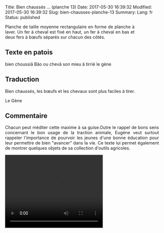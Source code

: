 Title: Bien chaussés ... (planche 13)
Date: 2017-05-30 16:39:32
Modified: 2017-05-30 16:39:32
Slug: bien-chausses-planche-13
Summary: 
Lang: fr
Status: published


<figure class="image-block" style="float: right;">
  <img alt="" src="{static}/images/planche_13.png">
  <figcaption style="max-width: 273px"></figcaption>
</figure>
<p style="text-align:justify;">Planche de taille moyenne rectangulaire en forme de planche à laver. Un fer à cheval est fixé en haut, un fer à cheval en bas et deux fers à bœufs séparés sur chacun des côtés.</p>

## Texte en patois
bien choussiâ Bâo ou chevâ son mieu â tirrié              le gène


## Traduction
Bien chaussés, les bœufs et les chevaux sont plus faciles à tirer.

Le Gène

## Commentaire
<p style="text-align:justify;">Chacun peut méditer cette maxime à sa guise.Outre le rappel de bons sens concernant le bon usage de la traction animale, Eugène veut surtout rappeler l'importance de pourvoir les jeunes d'une bonne éducation pour leur permettre de bien "avancer" dans la vie.
Ce texte lui permet également de montrer quelques objets de sa collection d'outils agricoles.</p>

<video width="320" height="240" controls>
  <source src="{static}/videos/video_13.mp4" type="video/mp4">
</video>

